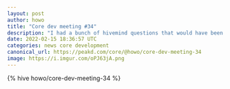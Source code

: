 ```yaml
---
layout: post
author: howo
title: "Core dev meeting #34"
description: "I had a bunch of hivemind questions that would have been faster answered by voice."
date: 2022-02-15 18:36:57 UTC
categories: news core development
canonical_url: https://peakd.com/core/@howo/core-dev-meeting-34
image: https://i.imgur.com/oPJ63jA.png
---
```

{% hive howo/core-dev-meeting-34 %}
